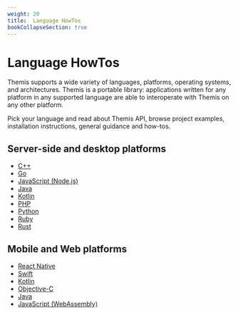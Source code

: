 ```yaml
---
weight: 20
title:  Language HowTos
bookCollapseSection: true
---
```


# Language HowTos

Themis supports a wide variety of languages, platforms, operating systems, and architectures.
Themis is a portable library:
applications written for any platform in any supported language
are able to interoperate with Themis on any other platform.

Pick your language and read about Themis API,
browse project examples, installation instructions,
general guidance and how-tos.

## Server-side and desktop platforms

  - [C++](cpp/)
  - [Go](go/)
  - [JavaScript (Node.js)](nodejs/)
  - [Java](java/)
  - [Kotlin](kotlin/)
  - [PHP](php/)
  - [Python](python/)
  - [Ruby](ruby/)
  - [Rust](rust/)

## Mobile and Web platforms

  - [React Native](react-native/)
  - [Swift](swift/)
  - [Kotlin](kotlin/)
  - [Objective-C](objc/)
  - [Java](java/)
  - [JavaScript (WebAssembly)](wasm/)
